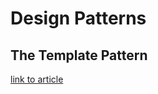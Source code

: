 # Design Patterns

##  The Template Pattern
[link to article](https://medium.freecodecamp.org/understanding-the-template-method-design-pattern-by-eating-at-chipotle-37f6e029f065)